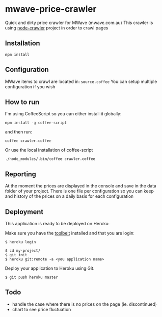 # mwave-price-crawler
Quick and dirty price crawler for MWave (mwave.com.au)
This crawler is using [node-crawler](https://github.com/sylvinus/node-crawler) project in order to crawl pages

## Installation
`npm install`

## Configuration
MWave items to crawl are located in: `source.coffee`
You can setup multiple configuration if you wish

## How to run
I'm using CoffeeScript so you can either install it globally:

```
npm install -g coffee-script
```

and then run:

```
coffee crawler.coffee
```

Or use the local installation of coffee-script

```
./node_modules/.bin/coffee crawler.coffee
```

## Reporting
At the moment the prices are displayed in the console and save in the data folder of your project. 
There is one file per configuration so you can keep and history of the prices on a daily basis for each configuration

## Deployment
This application is ready to be deployed on Heroku:

Make sure you have the [toolbelt](https://toolbelt.heroku.com/) installed and that you are login:

```
$ heroku login
```

```
$ cd my-project/
$ git init
$ heroku git:remote -a <you application name>
```

Deploy your application to Heroku using Git.

```
$ git push heroku master
```

## Todo
* handle the case where there is no prices on the page (ie. discontinued)
* chart to see price fluctuation
